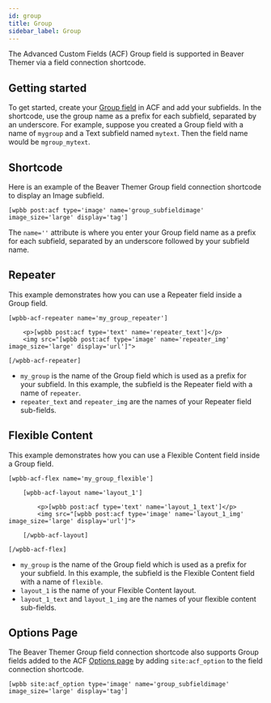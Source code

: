 ```yaml
---
id: group
title: Group
sidebar_label: Group
---
```


The Advanced Custom Fields (ACF) Group field is supported in Beaver Themer via a field connection shortcode.

## Getting started

To get started, create your [Group field](https://www.advancedcustomfields.com/resources/group/) in ACF and add your subfields. In the shortcode, use the group name as a prefix for each subfield, separated by an underscore. For example, suppose you created a Group field with a name of `mygroup` and a Text subfield named `mytext`. Then the field name would be `mgroup_mytext`.

## Shortcode

Here is an example of the Beaver Themer Group field connection shortcode to display an Image subfield.

```markup
[wpbb post:acf type='image' name='group_subfieldimage' image_size='large' display='tag']
```

The `name=''` attribute is where you enter your Group field name as a prefix for each subfield, separated by an underscore followed by your subfield name.

## Repeater

This example demonstrates how you can use a Repeater field inside a Group field.

```markup
[wpbb-acf-repeater name='my_group_repeater']

	<p>[wpbb post:acf type='text' name='repeater_text']</p>
	<img src="[wpbb post:acf type='image' name='repeater_img' image_size='large' display='url']">

[/wpbb-acf-repeater]
```

* `my_group` is the name of the Group field which is used as a prefix for your subfield. In this example, the subfield is the Repeater field with a name of `repeater`.
* `repeater_text` and `repeater_img` are the names of your Repeater field sub-fields.

## Flexible Content

This example demonstrates how you can use a Flexible Content field inside a Group field.

```markup
[wpbb-acf-flex name='my_group_flexible']

	[wpbb-acf-layout name='layout_1']

		<p>[wpbb post:acf type='text' name='layout_1_text']</p>
		<img src="[wpbb post:acf type='image' name='layout_1_img' image_size='large' display='url']">

	[/wpbb-acf-layout]

[/wpbb-acf-flex]
```

* `my_group` is the name of the Group field which is used as a prefix for your subfield. In this example, the subfield is the Flexible Content field with a name of `flexible`.
* `layout_1` is the name of your Flexible Content layout.
* `layout_1_text` and `layout_1_img` are the names of your flexible content sub-fields.

## Options Page

The Beaver Themer Group field connection shortcode also supports Group fields added to the ACF [Options page](../options-page.md) by adding `site:acf_option` to the field connection shortcode.

```markup
[wpbb site:acf_option type='image' name='group_subfieldimage' image_size='large' display='tag']
```
